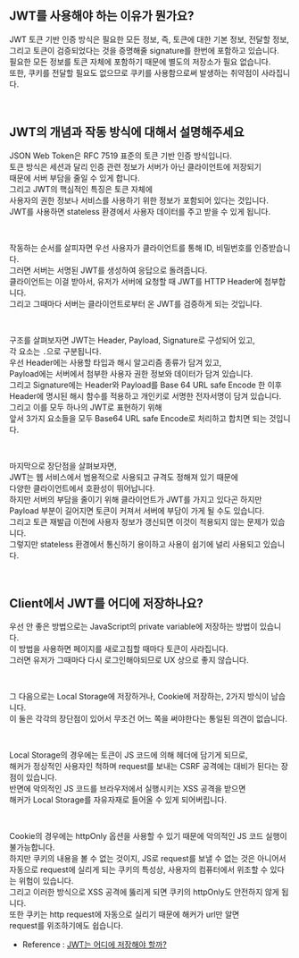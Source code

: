 ## JWT를 사용해야 하는 이유가 뭔가요?

JWT 토큰 기반 인증 방식은 필요한 모든 정보, 즉, 토큰에 대한 기본 정보, 전달할 정보, 그리고 토큰이 검증되었다는 것을 증명해줄 signature를 한번에 포함하고 있습니다.  
필요한 모든 정보를 토큰 자체에 포함하기 때문에 별도의 저장소가 필요 없습니다.  
또한, 쿠키를 전달할 필요도 없으므로 쿠키를 사용함으로써 발생하는 취약점이 사라집니다.

<br>

## JWT의 개념과 작동 방식에 대해서 설명해주세요

JSON Web Token은 RFC 7519 표준의 토큰 기반 인증 방식입니다.  
토큰 방식은 세션과 달리 인증 관련 정보가 서버가 아닌 클라이언트에 저장되기  
때문에 서버 부담을 줄일 수 있게 합니다.  
그리고 JWT의 핵심적인 특징은 토큰 자체에  
사용자의 권한 정보나 서비스를 사용하기 위한 정보가 포함되어 있다는 것입니다.  
JWT를 사용하면 stateless 환경에서 사용자 데이터를 주고 받을 수 있게 됩니다.

<br>

작동하는 순서를 살피자면 우선 사용자가 클라이언트를 통해 ID, 비밀번호를 인증받습니다.  
그러면 서버는 서명된 JWT를 생성하여 응답으로 돌려줍니다.  
클라이언트는 이걸 받아서, 유저가 서버에 요청할 때 JWT를 HTTP Header에 첨부합니다.  
그리고 그때마다 서버는 클라이언트로부터 온 JWT를 검증하게 되는 것입니다.

<br>

구조를 살펴보자면 JWT는 Header, Payload, Signature로 구성되어 있고,  
각 요소는 `.`으로 구분됩니다.  
우선 Header에는 사용할 타입과 해시 알고리즘 종류가 담겨 있고,  
Payload에는 서버에서 첨부한 사용자 권한 정보와 데이터가 담겨 있습니다.  
그리고 Signature에는 Header와 Payload를 Base 64 URL safe Encode 한 이후  
Header에 명시된 해시 함수를 적용하고 개인키로 서명한 전자서명이 담겨 있습니다.  
그리고 이를 모두 하나의 JWT로 표현하기 위해  
앞서 3가지 요소들을 모두 Base64 URL safe Encode로 처리하고 합치면 되는 것입니다.

<br>

마지막으로 장단점을 살펴보자면,  
JWT는 웹 서비스에서 범용적으로 사용되고 규격도 정해져 있기 때문에  
다양한 클라이언트에서 호환성이 뛰어납니다.  
하지만 서버의 부담을 줄이기 위해 클라이언트가 JWT를 가지고 있다곤 하지만  
Payload 부분이 길어지면 토큰이 커져서 서버에 부담이 가게 될 수도 있습니다.  
그리고 토큰 재발급 이전에 사용자 정보가 갱신되면 이것이 적용되지 않는 문제가 있습니다.  
그렇지만 stateless 환경에서 통신하기 용이하고 사용이 쉽기에 널리 사용되고 있습니다.

<br>

## Client에서 JWT를 어디에 저장하나요?

우선 안 좋은 방법으로는 JavaScript의 private variable에 저장하는 방법이 있습니다.  
이 방법을 사용하면 페이지를 새로고침할 때마다 토큰이 사라집니다.  
그러면 유저가 그때마다 다시 로그인해야되므로 UX 상으로 좋지 않습니다.

<br>

그 다음으로는 Local Storage에 저장하거나, Cookie에 저장하는, 2가지 방식이 남습니다.  
이 둘은 각각의 장단점이 있어서 무조건 어느 쪽을 써야한다는 통일된 의견이 없습니다.

<br>

Local Storage의 경우에는 토큰이 JS 코드에 의해 헤더에 담기게 되므로,  
해커가 정상적인 사용자인 척하며 request를 보내는 CSRF 공격에는 대비가 된다는 장점이 있습니다.  
반면에 악의적인 JS 코드를 브라우저에서 실행시키는 XSS 공격을 받으면  
해커가 Local Storage를 자유자재로 들어올 수 있게 되어버립니다.

<br>

Cookie의 경우에는 httpOnly 옵션을 사용할 수 있기 때문에 악의적인 JS 코드 실행이 불가능합니다.  
하지만 쿠키의 내용을 볼 수 없는 것이지, JS로 request를 보낼 수 없는 것은 아니어서  
자동으로 request에 실리게 되는 쿠키의 특성상, 사용자의 컴퓨터에서 위조할 수 있다는 위험이 있습니다.  
그리고 이러한 방식으로 XSS 공격에 뚫리게 되면 쿠키의 httpOnly도 안전하지 않게 됩니다.  
또한 쿠키는 http request에 자동으로 실리기 때문에 해커가 url만 알면  
request를 위조하기에도 쉽습니다.

- Reference : [JWT는 어디에 저장해야 할까?](https://velog.io/@0307kwon/JWT%EB%8A%94-%EC%96%B4%EB%94%94%EC%97%90-%EC%A0%80%EC%9E%A5%ED%95%B4%EC%95%BC%ED%95%A0%EA%B9%8C-localStorage-vs-cookie)
